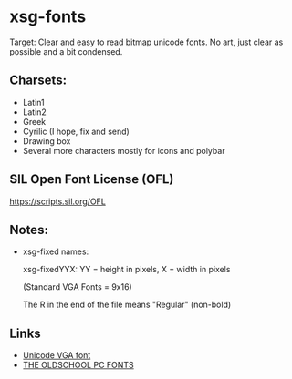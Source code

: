 # xsg-fonts

Target: Clear and easy to read bitmap unicode fonts. No art, just clear as possible and a bit condensed.

## Charsets:

* Latin1
* Latin2
* Greek
* Cyrilic (I hope, fix and send)
* Drawing box
* Several more characters mostly for icons and polybar

## SIL Open Font License (OFL)
https://scripts.sil.org/OFL

## Notes:

* xsg-fixed names:

	xsg-fixedYYX:
	YY = height in pixels, X  = width in pixels

	(Standard VGA Fonts = 9x16)
	
	The R in the end of the file means "Regular" (non-bold)

## Links
* [Unicode VGA font](http://www.inp.nsk.su/~bolkhov/files/fonts/univga/)
* [THE OLDSCHOOL PC FONTS](https://int10h.org/oldschool-pc-fonts/fontlist/)
